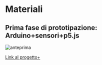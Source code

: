# Materiali
## Prima fase di prototipazione: Arduino+sensori+p5.js ##



![anteprima](https://i.imgur.com/WY9OleR.png)


[Link al progetto+](https://editor.p5js.org/gr.ace/sketches/kET-pmdYl)
